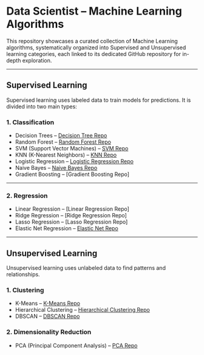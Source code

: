 # Data Scientist – Machine Learning Algorithms

This repository showcases a curated collection of Machine Learning algorithms, systematically organized into Supervised and Unsupervised learning categories, each linked to its dedicated GitHub repository for in-depth exploration.

---

## Supervised Learning
Supervised learning uses labeled data to train models for predictions. It is divided into two main types:

### 1. Classification
- Decision Trees – [Decision Tree Repo](https://github.com/dharanisriravi/DECISION_TREE/blob/master/README.md)
- Random Forest – [Random Forest Repo](https://github.com/dharanisriravi/Random_forest_moel)
- SVM (Support Vector Machines) – [SVM Repo](https://github.com/dharanisriravi/SUPPORT_VECTOR_MACHINE)
- KNN (K-Nearest Neighbors) – [KNN Repo](https://github.com/dharanisriravi/KNN_MODEL)
- Logistic Regression – [Logistic Regression Repo](https://github.com/dharanisriravi/LOGISTIC_MODEL)
- Naive Bayes – [Naive Bayes Repo](https://github.com/dharanisriravi/NAVIE_BAYES_MODEL)
- Gradient Boosting – [Gradient Boosting Repo]

---

### 2. Regression
- Linear Regression – [Linear Regression Repo]
- Ridge Regression – [Ridge Regression Repo]
- Lasso Regression – [Lasso Regression Repo]
- Elastic Net Regression – [Elastic Net Repo](https://github.com/dharanisriravi/ELASTIC_NET_REGRESSION)

---

## Unsupervised Learning
Unsupervised learning uses unlabeled data to find patterns and relationships.

### 1. Clustering
- K-Means – [K-Means Repo](https://github.com/dharanisriravi/K_MEANS)
- Hierarchical Clustering – [Hierarchical Clustering Repo](https://github.com/dharanisriravi/HIERARCHICAL_CLUSTERING/blob/master/README.md)
- DBSCAN – [DBSCAN Repo](https://github.com/dharanisriravi/DBSCAN_MODEL)

### 2. Dimensionality Reduction
- PCA (Principal Component Analysis) – [PCA Repo](https://github.com/dharanisriravi/PCA_MODEL)
